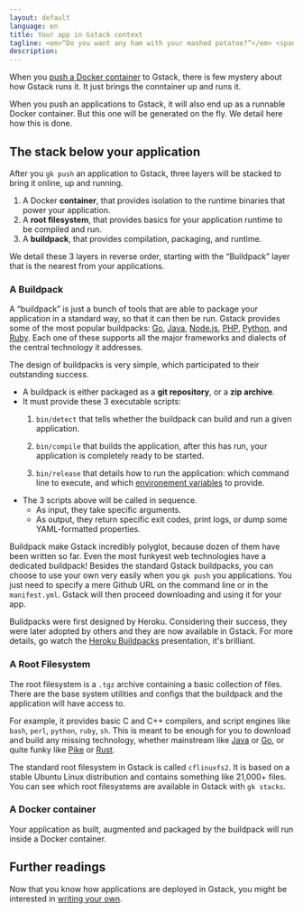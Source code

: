 ```yaml
---
layout: default
language: en
title: Your app in Gstack context
tagline: <em>“Do you want any ham with your mashed potatoe?”</em> <span class="nowrap">– B. Gandon</span>
description:
---
```


When you [push a Docker container](./getting-started#push-your-first-docker-container)
to Gstack, there is few mystery about how Gstack runs it. It just brings the
conntainer up and runs it.

When you push an applications to Gstack, it will also end up as a runnable
Docker container. But this one will be generated on the fly. We detail here
how this is done.


## The stack below your application

After you `gk push` an application to Gstack, three layers will be stacked to
bring it online, up and running.

1. A Docker **container**, that provides isolation to the runtime binaries
   that power your application.
2. A **root filesystem**, that provides basics for your application runtime to
   be compiled and run.
3. A **buildpack**, that provides compilation, packaging, and runtime.

We detail these 3 layers in reverse order, starting with the “Buildpack” layer
that is the nearest from your applications.


### A Buildpack

A “buildpack” is just a bunch of tools that are able to package your
application in a standard way, so that it can then be run. Gstack provides
some of the most popular buildpacks: [Go](../create-application/golang),
[Java](../create-application/java), [Node.js](../create-application/node),
[PHP](../create-application/php), [Python](../create-application/python),
and [Ruby](../create-application/ruby). Each one of these supports all the
major frameworks and dialects of the central technology it addresses.

The design of buildpacks is very simple, which participated to their
outstanding success.

 - A buildpack is either packaged as a __git repository__, or a __zip archive__.
 - It must provide these 3 executable scripts:
    1. `bin/detect` that tells whether the buildpack can build and run a given
       application.
    2. `bin/compile` that builds the application, after this has run, your
       application is completely ready to be started.

    3. `bin/release` that details how to run the application: which command
       line to execute, and which [environement variables](https://en.wikipedia.org/wiki/Environment_variable)
       to provide.
 - The 3 scripts above will be called in sequence.
    - As input, they take specific arguments.
    - As output, they return specific exit codes, print logs, or dump some
      YAML-formatted properties.

Buildpack make Gstack incredibly polyglot, because dozen of them have been
written so far. Even the most funkyest web technologies have a dedicated
buildpack! Besides the standard Gstack buildpacks, you can choose to use your
own very easily when you `gk push` you applications. You just need to specify
a mere Github URL on the command line or in the `manifest.yml`. Gstack will
then proceed downloading and using it for your app.

Buildpacks were first designed by Heroku. Considering their success, they were
later adopted by others and they are now available in Gstack. For more
details, go watch the [Heroku Buildpacks](http://talks.codegram.com/heroku-buildpacks)
presentation, it's brilliant.


### A Root Filesystem

The root filesystem is a `.tgz` archive containing a basic collection of
files. There are the base system utilities and configs that the buildpack and
the application will have access to.

For example, it provides basic C and C++ compilers, and script engines like
`bash`, `perl`, `python`, `ruby`, `sh`. This is meant to be enough for you to
download and build any missing technology, whether mainstream like
[Java](http://www.oracle.com/technetwork/java/javase/downloads/) or
[Go](https://golang.org/), or quite funky like [Pike](https://github.com/pikelang/Pike)
or [Rust](https://github.com/rust-lang/rust).

The standard root filesystem in Gstack is called `cflinuxfs2`. It is based on
a stable Ubuntu Linux distribution and contains something like 21,000+ files.
You can see which root filesystems are available in Gstack with `gk stacks`.


### A Docker container

Your application as built, augmented and packaged by the buildpack will run
inside a Docker container.


## Further readings

Now that you know how applications are deployed in Gstack, you might be
interested in [writing your own](../create-application).
